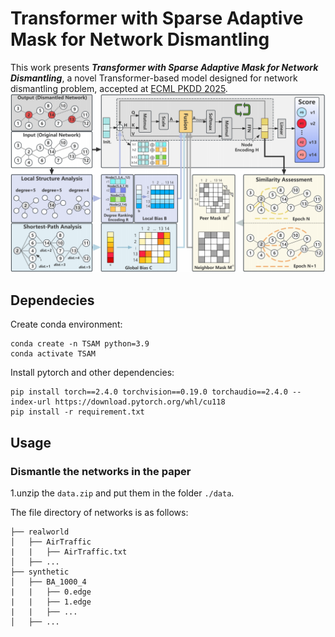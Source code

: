 # Transformer with Sparse Adaptive Mask for Network Dismantling
This work presents ***Transformer with Sparse Adaptive Mask for Network Dismantling***, a novel Transformer-based model designed for network dismantling problem, accepted at [ECML PKDD 2025](https://ecmlpkdd.org/2025/).
![image](https://github.com/valyentine/img/blob/main/framework.png)
## Dependecies
Create conda environment:
```
conda create -n TSAM python=3.9
conda activate TSAM
```
Install pytorch and other dependencies:
```
pip install torch==2.4.0 torchvision==0.19.0 torchaudio==2.4.0 --index-url https://download.pytorch.org/whl/cu118
pip install -r requirement.txt
```
## Usage
### Dismantle the networks in the paper
1.unzip the `data.zip` and put them in the folder `./data`.

The file directory of networks is as follows:
```
├── realworld
│   ├── AirTraffic
|   |   ├── AirTraffic.txt
│   ├── ...
├── synthetic
│   ├── BA_1000_4
|   |   ├── 0.edge
|   |   ├── 1.edge
|   |   ├── ...
│   ├── ...
```

